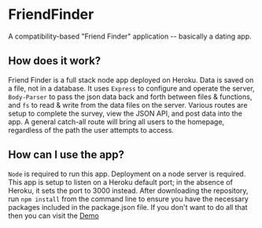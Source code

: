 # FriendFinder
A compatibility-based "Friend Finder" application -- basically a dating app.

## How does it work?
Friend Finder is a full stack node app deployed on Heroku. Data is saved on a file, not in a database. It uses `Express` to configure and operate the server, `Body-Parser` to pass the json data back and forth between files & functions, and `fs` to read & write from the data files on the server. Various routes are setup to complete the survey, view the JSON API, and post data into the app. A general catch-all route will bring all users to the homepage, regardless of the path the user attempts to access.

## How can I use the app?
`Node` is required to run this app. Deployment on a node server is required. This app is setup to listen on a Heroku default port; in the absence of Heroku, it sets the port to 3000 instead. After downloading the repository, run `npm install` from the command line to ensure you have the necessary packages included in the package.json file. If you don't want to do all that then you can visit the
[Demo](https://poeoplefinder.herokuapp.com/)
